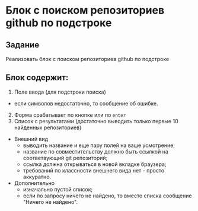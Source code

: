 # Блок с поиском репозиториев github по подстроке

## Задание
Реализовать блок с поиском репозиториев github по подстроке

## Блок содержит:
1. Поле ввода (для подстроки поиска)
 * если символов недостаточно, то сообщение об ошибке.
2. Форма срабатывает по кнопке или по `enter`
3. Список с результатами (достаточно выводить только первые 10 найденных репозиториев)
* Внешний вид
    * выводить название и еще пару полей на ваше усмотрение;
    * название по совместительству должно быть ссылкой на соответвующий git репозиторий;
    * ссылка должна открываться в новой вкладке браузера;
    * требований по классности внешнего вида нет - просто аккуратно.
* Дополнительно
    * изначально пустой список;
    * если по запросу ничего не найдено, то вместо списка сообщение "Ничего не найдено".

